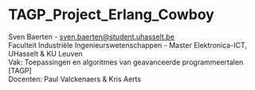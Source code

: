 # TAGP_Project_Erlang_Cowboy  

Sven Baerten - sven.baerten@student.uhasselt.be  
Faculteit Industriële Ingenieurswetenschappen - Master Elektronica-ICT, UHasselt & KU Leuven  
Vak: Toepassingen en algoritmes van geavanceerde programmeertalen [TAGP]  
Docenten: Paul Valckenaers & Kris Aerts   